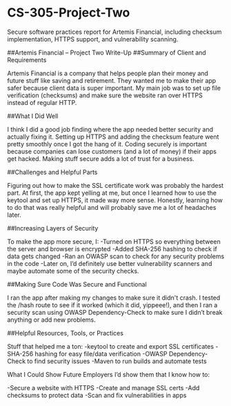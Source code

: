 # CS-305-Project-Two
Secure software practices report for Artemis Financial, including checksum implementation, HTTPS support, and vulnerability scanning.

##Artemis Financial – Project Two Write-Up
##Summary of Client and Requirements

Artemis Financial is a company that helps people plan their money and future stuff like saving and retirement. They wanted me to make their app safer because client data is super important. My main job was to set up file verification (checksums) and make sure the website ran over HTTPS instead of regular HTTP.

##What I Did Well

I think I did a good job finding where the app needed better security and actually fixing it. Setting up HTTPS and adding the checksum feature went pretty smoothly once I got the hang of it. Coding securely is important because companies can lose customers (and a lot of money) if their apps get hacked. Making stuff secure adds a lot of trust for a business.

##Challenges and Helpful Parts

Figuring out how to make the SSL certificate work was probably the hardest part. At first, the app kept yelling at me, but once I learned how to use the keytool and set up HTTPS, it made way more sense. Honestly, learning how to do that was really helpful and will probably save me a lot of headaches later.

##Increasing Layers of Security

To make the app more secure, I:
  -Turned on HTTPS so everything between the server and browser is encrypted
  -Added SHA-256 hashing to check if data gets changed
  -Ran an OWASP scan to check for any security problems in the code
  -Later on, I’d definitely use better vulnerability scanners and maybe automate some of the security checks.

##Making Sure Code Was Secure and Functional

I ran the app after making my changes to make sure it didn't crash. I tested the /hash route to see if it worked (which it did, yippeee!), and then I ran a security scan using OWASP Dependency-Check to make sure I didn’t break anything or add new problems.

##Helpful Resources, Tools, or Practices

Stuff that helped me a ton:
  -keytool to create and export SSL certificates
  -SHA-256 hashing for easy file/data verification
  -OWASP Dependency-Check to find security issues
  -Maven to run builds and automate tests

What I Could Show Future Employers
I’d show them that I know how to:

  -Secure a website with HTTPS
  -Create and manage SSL certs
  -Add checksums to protect data
  -Scan and fix vulnerabilities in apps
